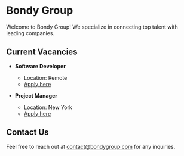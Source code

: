 # Bondy Group

Welcome to Bondy Group! We specialize in connecting top talent with leading companies.

## Current Vacancies

- **Software Developer**
  - Location: Remote
  - [Apply here](#)

- **Project Manager**
  - Location: New York
  - [Apply here](#)

## Contact Us

Feel free to reach out at [contact@bondygroup.com](mailto:contact@bondygroup.com) for any inquiries.
